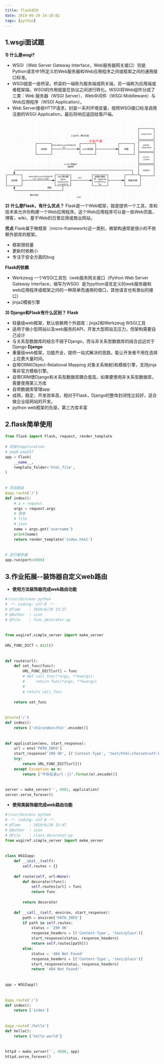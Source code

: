 ```yaml
---
title: flask初识
date: 2019-06-29 14:18:02
tags: [python]
---
```

## 1.wsgi面试题
**1) 什么是wsgi?**
- WSGI（Web Server Gateway Interface，Web服务器网关接口）则是Python语言中1所定义的Web服务器和Web应用程序之间或框架之间的通用接口标准。
- WSGI就是一座桥梁，桥梁的一端称为服务端或网关端，另一端称为应用端或者框架端，WSGI的作用就是在协议之间进行转化。WSGI将Web组件分成了三类：Web 服务器（WSGI Server）、Web中间件（WSGI Middleware）与Web应用程序（WSGI Application）。
- Web Server接收HTTP请求，封装一系列环境变量，按照WSGI接口标准调用注册的WSGI Application，最后将响应返回给客户端。
<!-- more -->
![img](/img/python/flask/wsgi.png)
**2) 什么是Flask，有什么优点？**
Flask是一个Web框架，就是提供一个工具，库和技术来允许你构建一个Web应用程序。这个Web应用程序可以是一些Web页面，博客，wiki，基于Web的日里应用或商业网站。

**优点**
Flask属于微框架（micro-framework)这一类别，微架构通常是很小的不依赖外部库的框架。 
- 框架很轻量 
- 更新时依赖小 
- 专注于安全方面的bug

**Flask的依赖**
- Werkzeug 一个WSGI工具包（web服务网关接口（Python Web Server Gateway Interface，缩写为WSGI）是为python语言定义的web服务器和web应用程序或框架之间的一种简单而通用的借口，其他语言也有类似的接口）
- jinja2模板引擎

**3) Django和Flask有什么区别？**
**Flask**
- 轻量级web框架，默认依赖两个外部库：jinja2和Werkzeug WSGI工具
- 适用于做小型网站以及web服务的API，开发大型网站无压力，但架构需要自己设计
- 与关系型数据库的结合不弱于Django，而与非关系型数据库的结合远远优于Django
**Django**
- 重量级web框架，功能齐全，提供一站式解决的思路，能让开发者不用在选择上花费大量时间。
- 自带ORM(Object-Relational Mapping 对象关系映射)和模板引擎，支持jinja等非官方模板引擎。
- 自带ORM使Django和关系型数据库耦合度高，如果要使用非关系型数据库，需要使用第三方库
- 自带数据库管理app
- 成熟，稳定，开发效率高，相对于Flask，Django的整体封闭性比较好，适合做企业级网站的开发。
- python web框架的先驱，第三方库丰富
	
## 2.flask简单使用
```python
from flask import Flask, request, render_template

# 初始化application
# pep8 pep257
app = Flask(
    __name__,
    template_folder='html_file',
)


# 添加路由
@app.route('/')
def index():
    # a = request
    args = request.args
    # 表单
    # file
    # json
    name = args.get('username')
    print(name)
    return render_template('index.html')


# 运行服务器
app.run(port=5000)
```

## 3.作业拓展--装饰器自定义web路由
- **使用方法装饰器完成web路由功能**
```python
#!/usr/bin/env python
# -*- coding: utf-8 -*-
# @Time    : 2019/6/29 13:27
# @Author  : icon
# @File    : func_decorator.py


from wsgiref.simple_server import make_server

URL_FUNC_DICT = dict()


def route(url):
    def set_func(func):
        URL_FUNC_DICT[url] = func
        # def call_func(*args, **kwargs):
        #     return func(*args, **kwargs)
        #
        # return call_func

    return set_func


@route('/')
def index():
    return ['<h1>index</h1>'.encode()]


def application(env, start_response):
    url = env['PATH_INFO']
    start_response('200 OK', [('Content-Type', 'text/html;charset=utf-8')])
    try:
        return URL_FUNC_DICT[url]()
    except Exception as e:
        return ["不存在该url：{}".format(e).encode()]


server = make_server('', 6001, application)
server.serve_forever()
```
- **使用类装饰器完成web路由功能**
```python
#!/usr/bin/env python
# -*- coding: utf-8 -*-
# @Time    : 2019/6/29 13:47
# @Author  : icon
# @File    : class_decorator.py
from wsgiref.simple_server import make_server


class WSGIapp:
    def __init__(self):
        self.routes = {}

    def route(self, url=None):
        def decorator(func):
            self.routes[url] = func
            return func

        return decorator

    def __call__(self, environ, start_response):
        path = environ['PATH_INFO']
        if path in self.routes:
            status = '200 OK'
            response_headers = [('Content-Type', 'text/plain')]
            start_response(status, response_headers)
            return self.routes[path]()
        else:
            status = '404 Not Found'
            response_headers = [('Content-Type', 'text/plain')]
            start_response(status, response_headers)
            return '404 Not Found!'


app = WSGIapp()


@app.route('/')
def index():
    return ['index']


@app.route('/hello')
def hello():
    return ['hello world']


httpd = make_server('', 8888, app)
httpd.serve_forever()
```